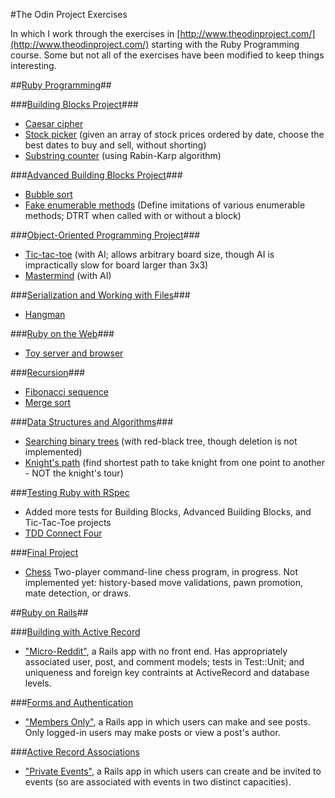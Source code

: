 #The Odin Project Exercises

In which I work through the exercises in [http://www.theodinproject.com/](http://www.theodinproject.com/) starting with the Ruby Programming course. Some but not all of the exercises have been modified to keep things interesting.

##[Ruby Programming](http://www.theodinproject.com/ruby-programming/)##

###[Building Blocks Project](http://www.theodinproject.com/ruby-programming/building-blocks/)###
* [Caesar cipher](ruby/building-blocks/caesar-cipher/)
* [Stock picker](ruby/building-blocks/stock-picker/) (given an array of stock prices ordered by date, choose the best dates to buy and sell, without shorting)
* [Substring counter](ruby/building-blocks/substrings/) (using Rabin-Karp algorithm)

###[Advanced Building Blocks Project](http://www.theodinproject.com/ruby-programming/advanced-building-blocks/)###
* [Bubble sort](ruby/advanced-building-blocks/bubble_sort/)
* [Fake enumerable methods](ruby/advanced-building-blocks/enumerable_methods/) (Define imitations of various enumerable methods; DTRT when called with or without a block)

###[Object-Oriented Programming Project](http://www.theodinproject.com/ruby-programming/oop/)###
* [Tic-tac-toe](ruby/oop/tic-tac-toe/) (with AI; allows arbitrary board size, though AI is impractically slow for board larger than 3x3)
* [Mastermind](ruby/oop/mastermind/) (with AI)

###[Serialization and Working with Files](http://www.theodinproject.com/ruby-programming/file-i-o-and-serialization/)###
* [Hangman](ruby/file-i-o/hangman/)

###[Ruby on the Web](http://www.theodinproject.com/ruby-programming/ruby-on-the-web/)###
* [Toy server and browser](ruby/ruby-on-the-web/server-and-browser/)

###[Recursion](http://www.theodinproject.com/ruby-programming/recursion/)###
* [Fibonacci sequence](ruby/recursion/fibonacci/)
* [Merge sort](ruby/recursion/merge_sort/)

###[Data Structures and Algorithms](http://www.theodinproject.com/ruby-programming/data-structures-and-algorithms/)###
* [Searching binary trees](ruby/data-structures-and-algorithms/binary_search_trees/) (with red-black tree, though deletion is not implemented)
* [Knight's path](ruby/data-structures-and-algorithms/knights_travails/) (find shortest path to take knight from one point to another - NOT the knight's tour)

###[Testing Ruby with RSpec](http://www.theodinproject.com/ruby-programming/testing-ruby/)
* Added more tests for Building Blocks, Advanced Building Blocks, and Tic-Tac-Toe projects
* [TDD Connect Four](ruby/testing-ruby/connect-four/)

###[Final Project](http://www.theodinproject.com/ruby-programming/ruby-final-project)
* [Chess](https://github.com/cdouglass/odin-project-exercises/tree/master/ruby/chess) Two-player command-line chess program, in progress. Not implemented yet: history-based move validations, pawn promotion, mate detection, or draws.

##[Ruby on Rails](http://www.theodinproject.com/ruby-on-rails/)##

###[Building with Active Record](http://www.theodinproject.com/ruby-on-rails/building-with-active-record/)
* ["Micro-Reddit"](rails/micro-reddit/), a Rails app with no front end. Has appropriately associated user, post, and comment models; tests in Test::Unit; and uniqueness and foreign key contraints at ActiveRecord and database levels.

###[Forms and Authentication](http://www.theodinproject.com/ruby-on-rails/authentication/)
* ["Members Only"](rails/members-only/), a Rails app in which users can make and see posts. Only logged-in users may make posts or view a post's author.

###[Active Record Associations](http://www.theodinproject.com/ruby-on-rails/associations)
* ["Private Events"](rails/private-events), a Rails app in which users can create and be invited to events (so are associated with events in two distinct capacities).

